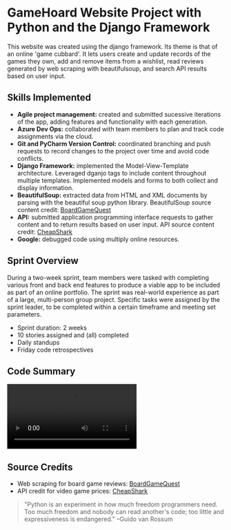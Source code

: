 # GameHoard Website Project with Python and the Django Framework
This website was created using the django framework. Its theme is that of an online 'game cubbard'. It lets users create and update records of the games they own, add and remove items from a wishlist, read reviews generated by web scraping with beautifulsoup, and search API results based on user input.

## Skills Implemented
- <b>Agile project management:</b> created and submitted sucessive iterations of the app, adding features and functionality with each generation.
- <b>Azure Dev Ops:</b> collaborated with team members to plan and track code assignments via the cloud.
- <b>Git and PyCharm Version Control:</b> coordinated branching and push requests to record changes to the project over time and avoid code conflicts.
- <b>Django Framework:</b> implemented the Model-View-Template architecture. Leveraged dganjo tags to include content throughout multiple templates. Implemented models and forms to both collect and display information. 
- <b>BeautifulSoup:</b> extracted data from HTML and XML documents by parsing with the beautiful soup python library. BeautifulSoup source content credit: [BoardGameQuest](https://www.boardgamequest.com/category/game-reviews/)
- <b>API:</b> submitted application programming interface requests to gather content and to return results based on user input. API source content credit:  [CheapShark](https://apidocs.cheapshark.com/#c33f57dd-3bb3-3b1f-c454-08cab413a115)
- <b>Google:</b> debugged code using multiply online resources.
 
## Sprint Overview
During a two-week sprint, team members were tasked with completing various front and back end features to produce a viable app to be included as part of an online portfolio. 
The sprint was real-world experience as part of a large, multi-person group project. 
Specific tasks were assigned by the sprint leader, to be completed within a certain timeframe and meeting set parameters.
- Sprint duration: 2 weeks
- 10 stories assigned and (all) completed
- Daily standups
- Friday code retrospectives

## Code Summary
![CRUD](README/GameHoardCRUD.mp4)

## Source Credits
- Web scraping for board game reviews: [BoardGameQuest](https://www.boardgamequest.com/category/game-reviews/)
- API credit for video game prices: [CheapShark](https://apidocs.cheapshark.com/#c33f57dd-3bb3-3b1f-c454-08cab413a115)

>"Python is an experiment in how much freedom programmers need. Too much freedom and nobody can read another's code; too little and expressiveness is endangered."
–Guido van Rossum